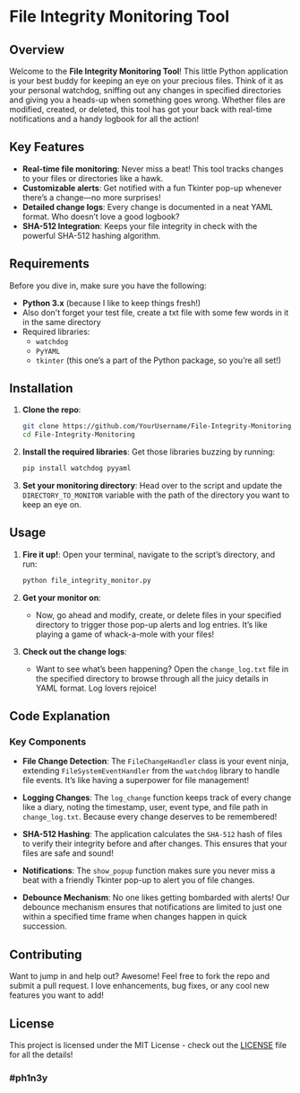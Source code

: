 #  File Integrity Monitoring Tool 

##  Overview

Welcome to the **File Integrity Monitoring Tool**! This little Python application is your best buddy for keeping an eye on your precious files. Think of it as your personal watchdog, sniffing out any changes in specified directories and giving you a heads-up when something goes wrong. Whether files are modified, created, or deleted, this tool has got your back with real-time notifications and a handy logbook for all the action!

##  Key Features

- **Real-time file monitoring**: Never miss a beat! This tool tracks changes to your files or directories like a hawk.
- **Customizable alerts**: Get notified with a fun Tkinter pop-up whenever there’s a change—no more surprises!
- **Detailed change logs**: Every change is documented in a neat YAML format. Who doesn’t love a good logbook?
- **SHA-512 Integration**: Keeps your file integrity in check with the powerful SHA-512 hashing algorithm.

##  Requirements

Before you dive in, make sure you have the following:

- **Python 3.x** (because I like to keep things fresh!)
- Also don't forget your test file, create a txt file with some few words in it in the same directory
- Required libraries:
  - `watchdog`
  - `PyYAML`
  - `tkinter` (this one’s a part of the Python package, so you’re all set!)

##  Installation

1. **Clone the repo**:
   ```bash
   git clone https://github.com/YourUsername/File-Integrity-Monitoring.git
   cd File-Integrity-Monitoring
   ```

2. **Install the required libraries**:
   Get those libraries buzzing by running:
   ```bash
   pip install watchdog pyyaml
   ```

3. **Set your monitoring directory**:
   Head over to the script and update the `DIRECTORY_TO_MONITOR` variable with the path of the directory you want to keep an eye on. 

##  Usage

1. **Fire it up!**:
   Open your terminal, navigate to the script’s directory, and run:
   ```bash
   python file_integrity_monitor.py
   ```

2. **Get your monitor on**:
   - Now, go ahead and modify, create, or delete files in your specified directory to trigger those pop-up alerts and log entries. It’s like playing a game of whack-a-mole with your files!

3. **Check out the change logs**:
   - Want to see what’s been happening? Open the `change_log.txt` file in the specified directory to browse through all the juicy details in YAML format. Log lovers rejoice!

##  Code Explanation

###  Key Components

- **File Change Detection**: 
  The `FileChangeHandler` class is your event ninja, extending `FileSystemEventHandler` from the `watchdog` library to handle file events. It’s like having a superpower for file management!

- **Logging Changes**: 
  The `log_change` function keeps track of every change like a diary, noting the timestamp, user, event type, and file path in `change_log.txt`. Because every change deserves to be remembered!

- **SHA-512 Hashing**:
  The application calculates the `SHA-512` hash of files to verify their integrity before and after changes. This ensures that your files are safe and sound!

- **Notifications**: 
  The `show_popup` function makes sure you never miss a beat with a friendly Tkinter pop-up to alert you of file changes.

- **Debounce Mechanism**: 
  No one likes getting bombarded with alerts! Our debounce mechanism ensures that notifications are limited to just one within a specified time frame when changes happen in quick succession. 

##  Contributing

Want to jump in and help out? Awesome! Feel free to fork the repo and submit a pull request. I love enhancements, bug fixes, or any cool new features you want to add! 

##  License

This project is licensed under the MIT License - check out the [LICENSE](LICENSE) file for all the details!

### #ph1n3y
